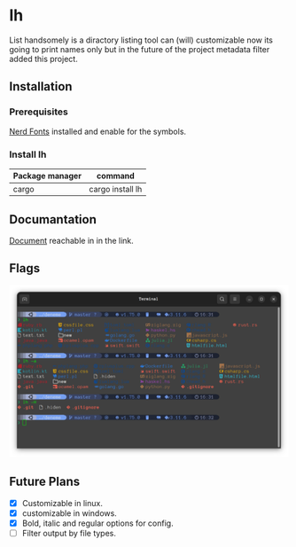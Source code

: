 # lh
List handsomely is a diractory listing tool can (will) customizable now 
its going to print names only but in the future of the project metadata 
filter added this project.

## Installation
### Prerequisites
[Nerd Fonts](https://www.nerdfonts.com/) installed and enable 
for the symbols.

### Install lh
|Package manager|command|
|-|-|
| cargo | cargo install lh |

## Documantation
[Document](https://docs.rs/lh/) reachable in in the link.

## Flags
![standar_all_outputs](./media/all.png)
## Future Plans
- [x] Customizable in linux.
- [x] customizable in windows.
- [x] Bold, italic and regular options for config.
- [ ] Filter output by file types.
